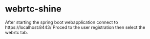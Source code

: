 # webrtc-shine

After starting the spring boot webapplication connect to https://localhost:8443/
Proced to the user registration then select the webrtc tab.
